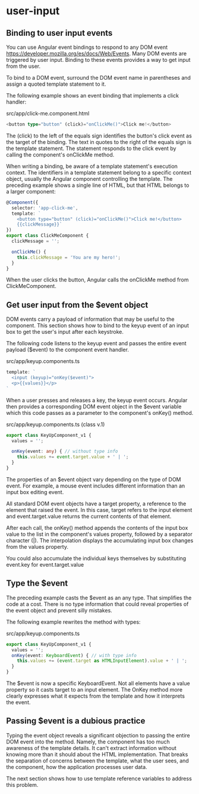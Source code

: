 # user-input

## Binding to user input events
You can use Angular event bindings to respond to any DOM event https://developer.mozilla.org/es/docs/Web/Events.
Many DOM events are triggered by user input. Binding to these events provides a way to get input from the user.

To bind to a DOM event, surround the DOM event name in parentheses and assign a quoted template statement to it.

The following example shows an event binding that implements a click handler:

src/app/click-me.component.html
```typescript
<button type="button" (click)="onClickMe()">Click me!</button>
```

The (click) to the left of the equals sign identifies the button's click event as the target of the binding. The text in quotes to the right of the equals sign is the template statement. The statement responds to the click event by calling the component's onClickMe method.

When writing a binding, be aware of a template statement's execution context. The identifiers in a template statement belong to a specific context object, usually the Angular component controlling the template. The preceding example shows a single line of HTML, but that HTML belongs to a larger component:

```typescript
@Component({
  selector: 'app-click-me',
  template: `
    <button type="button" (click)="onClickMe()">Click me!</button>
    {{clickMessage}}`
})
export class ClickMeComponent {
  clickMessage = '';

  onClickMe() {
    this.clickMessage = 'You are my hero!';
  }
}
```

When the user clicks the button, Angular calls the onClickMe method from ClickMeComponent.

## Get user input from the $event object
DOM events carry a payload of information that may be useful to the component. This section shows how to bind to the keyup event of an input box to get the user's input after each keystroke.

The following code listens to the keyup event and passes the entire event payload ($event) to the component event handler.

src/app/keyup.components.ts
```typescript
template: `
  <input (keyup)="onKey($event)">
  <p>{{values}}</p>
`
```

When a user presses and releases a key, the keyup event occurs. Angular then provides a corresponding DOM event object in the $event variable which this code passes as a parameter to the component's onKey() method.

src/app/keyup.components.ts (class v.1)
```typescript
export class KeyUpComponent_v1 {
  values = '';

  onKey(event: any) { // without type info
    this.values += event.target.value + ' | ';
  }
}
```

The properties of an $event object vary depending on the type of DOM event. For example, a mouse event includes different information than an input box editing event.

All standard DOM event objects have a target property, a reference to the element that raised the event. In this case, target refers to the input
element and event.target.value returns the current contents of that element.

After each call, the onKey() method appends the contents of the input box value to the list in the component's values property, followed by a separator character (|). The interpolation displays the accumulating input box changes from the values property.

You could also accumulate the individual keys themselves by substituting event.key for event.target.value

## Type the $event
The preceding example casts the $event as an any type. That simplifies the code at a cost. There is no type information that could reveal properties of the event object and prevent silly mistakes.

The following example rewrites the method with types:

src/app/keyup.components.ts
```typescript
export class KeyUpComponent_v1 {
  values = '';
  onKey(event: KeyboardEvent) { // with type info
    this.values += (event.target as HTMLInputElement).value + ' | ';
  }
}
```

The $event is now a specific KeyboardEvent. Not all elements have a value property so it casts target to an input element. The OnKey method more clearly expresses what it expects from the template and how it interprets the event.

## Passing $event is a dubious practice
Typing the event object reveals a significant objection to passing the entire DOM event into the method. Namely, the component has too much awareness of the template details. It can't extract information without knowing more than it should about the HTML implementation. That breaks the separation of concerns between the template, what the user sees, and the component, how the application processes user data.

The next section shows how to use template reference variables to address this problem.

